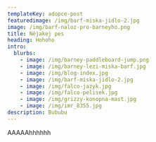 ```yaml
---
templateKey: adopce-post
featuredimage: /img/barf-miska-jidlo-2.jpg
image: /img/barf-naloz-pro-barneyho.png
title: Nějakej pes
heading: Hohoho
intro:
  blurbs:
    - image: /img/barney-paddleboard-jump.png
    - image: /img/barney-lezi-miska-barf.jpg
    - image: /img/blog-index.jpg
    - image: /img/barf-miska-jidlo-2.jpg
    - image: /img/falco-jazyk.jpg
    - image: /img/falco-pelisek.jpg
    - image: /img/grizzy-konopna-mast.jpg
    - image: /img/imr_8355.jpg
description: Bububu
---
```

A﻿AAAAhhhhhh